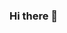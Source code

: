 ### Hi there 👋

<!--
**tarawalm/Tarawalm** is a ✨ _special_ ✨ repository because its `README.md` (this file) appears on your GitHub profile.

Here are some ideas to get you started:

- 🔭 I’m currently working as a Program Financial Analyst
- 🌱 Proficiency with Python, Pandas, SQL, AWS, Solidity & Ethereum Blockchain Applications
- 👯 Looking to share my code and projects in hopes to display my technical skills
- 📫 Contact me at mtarawali811@gmail.com
- 😄 Pronouns: ...
- ⚡ Fun fact: ...
-->

